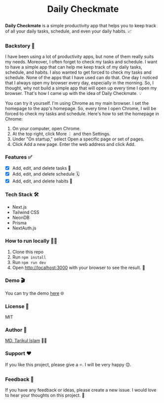 # <p align='center'>Daily Checkmate</p>

**Daily Checkmate** is a simple productivity app that helps you to keep track of all your daily tasks, schedule, and even your daily habits. 📈

### Backstory 📖

I have been using a lot of productivity apps, but none of them really suits my needs. Moreover, I often forget to check my tasks and schedule. I want to have a simple app that can help me keep track of my daily tasks, schedule, and habits. I also wanted to get forced to check my tasks and schedule. None of the apps that I have used can do that. One day I noticed that I always open my browser every day, especially in the morning. So, I thought, why not build a simple app that will open up every time I open my browser. That's how I came up with the idea of Daily Checkmate. 💡

You can try it yourself. I'm using Chrome as my main browser. I set the homepage to the app's homepage. So, every time I open Chrome, I will be forced to check my tasks and schedule. Here's how to set the homepage in Chrome:

1. On your computer, open Chrome.
2. At the top right, click More ⋮ and then Settings.
3. Under "On startup," select Open a specific page or set of pages.
4. Click Add a new page. Enter the web address and click Add.

### Features ✅

- [x] Add, edit, and delete tasks 📝
- [x] Add, edit, and delete schedule 🗓️
- [x] Add, edit, and delete habits 🧘

### Tech Stack 🛠️

- Next.js
- Tailwind CSS
- NeonDB
- Prisma
- NextAuth.js

### How to run locally 🏃‍♂️

1. Clone this repo
2. Run `npm install`
3. Run `npm run dev`
4. Open [http://localhost:3000](http://localhost:3000) with your browser to see the result. 🚀

### Demo 🎬

You can try the demo [here](https://daily-checkmate.vercel.app/) 🌐

### License 📜

MIT

### Author 📝

[MD. Tarikul Islam](https://github.com/Tarikul-Islam-Anik) 👨‍💻

### Support ❤️

If you like this project, please give a ⭐️. I will be very happy 😊.

### Feedback 📣

If you have any feedback or ideas, please create a new issue. I would love to hear your thoughts on this project. 💬
